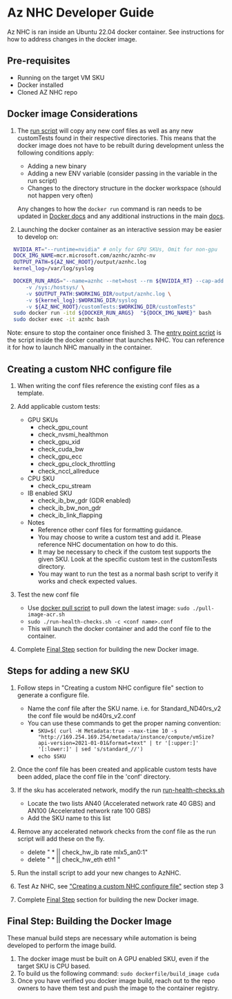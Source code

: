 # Az NHC Developer Guide #

Az NHC is ran inside an Ubuntu 22.04 docker container. See instructions for how to address changes in the docker image.

## Pre-requisites ##

- Running on the target VM SKU
- Docker installed
- Cloned AZ NHC repo

## Docker image Considerations ##

1. The [run script](./run-health-checks.sh) will copy any new conf files as well as any new customTests found in their respective directories.
    This means that the docker image does not have to be rebuilt during development unless the following conditions apply:
    - Adding a new binary
    - Adding a new ENV variable (consider passing in the variable in the run script)
    - Changes to the directory structure in the docker workspace (should not happen very often)

    Any changes to how the ```docker run``` command is ran needs to be updated in [Docker docs](./dockerfile/README.MD) and any additional instructions in the main [docs](./README.md).

2. Launching the docker container as an interactive session may be easier to develop on:

  ```bash
    NVIDIA_RT="--runtime=nvidia" # only for GPU SKUs, Omit for non-gpu
    DOCK_IMG_NAME=mcr.microsoft.com/aznhc/aznhc-nv
    OUTPUT_PATH=${AZ_NHC_ROOT}/output/aznhc.log
    kernel_log=/var/log/syslog

    DOCKER_RUN_ARGS="--name=aznhc --net=host --rm ${NVIDIA_RT} --cap-add SYS_ADMIN --cap-add=CAP_SYS_NICE --privileged \
        -v /sys:/hostsys/ \
        -v $OUTPUT_PATH:$WORKING_DIR/output/aznhc.log \
        -v ${kernel_log}:$WORKING_DIR/syslog
        -v ${AZ_NHC_ROOT}/customTests:$WORKING_DIR/customTests"
    sudo docker run -itd ${DOCKER_RUN_ARGS}  "${DOCK_IMG_NAME}" bash
    sudo docker exec -it aznhc bash
  ```

  Note: ensure to stop the container once finished
3. The [entry point script](./dockerfile/aznhc-entrypoint.sh) is the script inside the docker conatiner that launches NHC. You can reference it for how to launch NHC manually in the container.

## Creating a custom NHC configure file ##

1. When writing the conf files reference the existing conf files as a template.
2. Add applicable custom tests:
    - GPU SKUs
      - check_gpu_count
      - check_nvsmi_healthmon
      - check_gpu_xid
      - check_cuda_bw
      - check_gpu_ecc
      - check_gpu_clock_throttling
      - check_nccl_allreduce
    - CPU SKU
      - check_cpu_stream
    - IB enabled SKU
      - check_ib_bw_gdr (GDR enabled)
      - check_ib_bw_non_gdr
      - check_ib_link_flapping
    - Notes
      - Reference other conf files for formatting guidance.
      - You may choose to write a custom test and add it. Please reference NHC documentation on how to do this.
      - It may be necessary to check if the custom test supports the given SKU. Look at the specific custom test in the customTests directory.
      - You may want to run the test as a normal bash script to verify it works and check expected values.

3. Test the new conf file
    - Use [docker pull script](./dockerfile/pull-image-acr.sh) to pull down the latest image: ```sudo ./pull-image-acr.sh```
    - ```sudo ./run-health-checks.sh -c <conf name>.conf```
    - This will launch the docker container and add the conf file to the container.

4. Complete [Final Step](#final-step-building-the-docker-image) section for building the new Docker image.

## Steps for adding a new SKU ##

1. Follow steps in "Creating a custom NHC configure file" section to generate a configure file.
    - Name the conf file after the SKU name. i.e. for Standard_ND40rs_v2 the conf file would be nd40rs_v2.conf
    - You can use these commands to get the proper naming convention:
      - ```SKU=$( curl -H Metadata:true --max-time 10 -s "http://169.254.169.254/metadata/instance/compute/vmSize?api-version=2021-01-01&format=text" | tr '[:upper:]' '[:lower:]' | sed 's/standard_//')```
      - ```echo $SKU```

2. Once the conf file has been created and applicable custom tests have been added, place the conf file in the 'conf' directory.

3. If the sku has accelerated network, modify the run [run-health-checks.sh](run-health-checks.sh)  
    - Locate the two lists AN40 (Accelerated network rate 40 GBS) and AN100 (Accelerated network rate 100 GBS)
    - Add the SKU name to this list

4. Remove any accelerated network checks from the conf file as the run script will add these on the fly.
    - delete " * || check_hw_ib rate  mlx5_an0:1"
    - delete " * || check_hw_eth eth1 "

5. Run the install script to add your new changes to AzNHC.

6. Test Az NHC, see ["Creating a custom NHC configure file"](#creating-a-custom-nhc-configure-file) section step 3

7. Complete [Final Step](#final-step-building-the-docker-image) section for building the new Docker image.

## Final Step: Building the Docker Image ##

These manual build steps are necessary while automation is being developed to perform the image build.

1. The docker image must be built on A GPU enabled SKU, even if the target SKU is CPU based.
2. To build us the following command: ```sudo dockerfile/build_image cuda```
3. Once you have verified you docker image build, reach out to the repo owners to have them test and push the image to the container registry.
